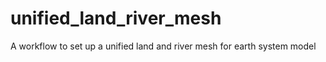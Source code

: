 # unified_land_river_mesh
A workflow to set up a unified land and river mesh for earth system model

